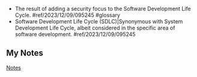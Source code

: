 - The result of adding a security focus to the Software Development Life Cycle. #ref/2023/12/09/095245 #glossary
- Software Development Life Cycle (SDLC)|Synonymous with System Development Life Cycle, albeit considered in the specific area of software development. #ref/2023/12/09/095245
## My Notes
[Notes](mynotes/secure-software-development-life-cycle-notes.md)
